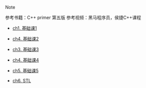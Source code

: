 > [!NOTE]
> 参考书籍：C++ primer 第五版
> 参考视频：黑马程序员，侯捷C++课程

- [ch1. 基础课1](Note/C++/ch01)

- [ch4. 基础课2](Note/C++/ch01)

- [ch3. 基础课3](Note/C++/ch01)

- [ch4. 基础课4](Note/C++/ch01)

- [ch5. 基础课5](Note/C++/ch01)

- [ch6. STL](Note/C++/ch01)

  
